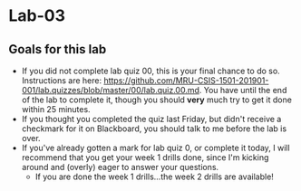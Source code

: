 # Lab-03

## Goals for this lab

- If you did not complete lab quiz 00, this is your final chance to do so. Instructions are here: https://github.com/MRU-CSIS-1501-201901-001/lab.quizzes/blob/master/00/lab.quiz.00.md. You have until the end of the lab to complete it, though you should **very** much try to get it done within 25 minutes.
- If you thought you completed the quiz last Friday, but didn't receive a checkmark for it on Blackboard, you should talk to me before the lab is over.
- If you've already gotten a mark for lab quiz 0, or complete it today, I will recommend that you get your week 1 drills done, since I'm kicking around and (overly) eager to answer your questions.
  - If you are done the week 1 drills...the week 2 drills are available!
